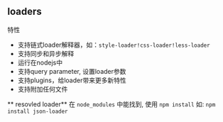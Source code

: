 ## loaders
特性
- 支持链式loader解释器，如：`style-loader!css-loader!less-loader`
- 支持同步和异步解释
- 运行在nodejs中
- 支持query parameter, 设置loader参数
- 支持plugins，给loader带来更多新特性
- 支持附加任何文件


** resovled loader**
在 `node_modules` 中能找到, 使用 `npm install`
如: `npm install json-loader`

